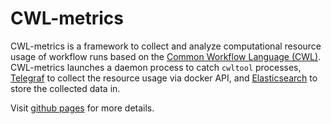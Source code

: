 # CWL-metrics

CWL-metrics is a framework to collect and analyze computational resource usage of workflow runs based on the [Common Workflow Language (CWL)](https://www.commonwl.org). CWL-metrics launches a daemon process to catch `cwltool` processes, [Telegraf](https://github.com/influxdata/telegraf) to collect the resource usage via docker API, and [Elasticsearch](https://github.com/elastic/elasticsearch) to store the collected data in.

Visit [github pages](https://inutano.github.io/cwl-metrics/) for more details.
